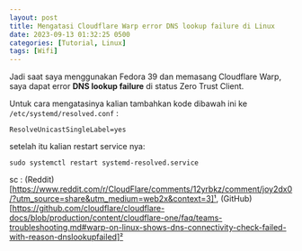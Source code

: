```yaml
---
layout: post
title: Mengatasi Cloudflare Warp error DNS lookup failure di Linux
date: 2023-09-13 01:32:25 0500
categories: [Tutorial, Linux]
tags: [Wifi]
---
```


Jadi saat saya menggunakan Fedora 39 dan memasang Cloudflare Warp,
saya dapat error **DNS lookup failure** di status Zero Trust Client.

Untuk cara mengatasinya kalian tambahkan kode dibawah ini ke `/etc/systemd/resolved.conf` :
```
ResolveUnicastSingleLabel=yes
```

setelah itu kalian restart service nya:
```
sudo systemctl restart systemd-resolved.service
```

sc : (Reddit)[https://www.reddit.com/r/CloudFlare/comments/12yrbkz/comment/joy2dx0/?utm_source=share&utm_medium=web2x&context=3]¹, (GitHub)[https://github.com/cloudflare/cloudflare-docs/blob/production/content/cloudflare-one/faq/teams-troubleshooting.md#warp-on-linux-shows-dns-connectivity-check-failed-with-reason-dnslookupfailed]²
